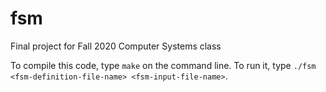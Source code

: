 # fsm
Final project for Fall 2020 Computer Systems class

To compile this code, type `make` on the command line.  To run it, type `./fsm <fsm-definition-file-name> <fsm-input-file-name>`.
